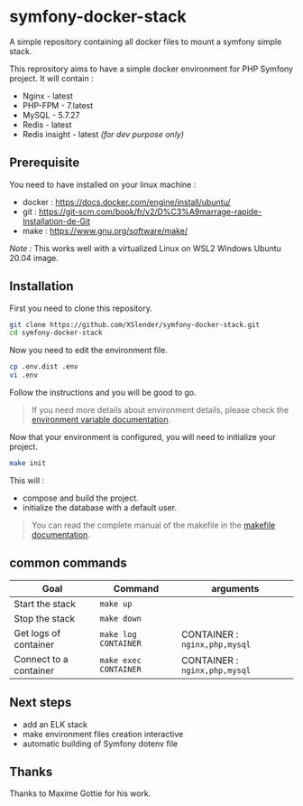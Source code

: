 # symfony-docker-stack
A simple repository containing all docker files to mount a symfony simple stack.

This reprository aims to have a simple docker environment for PHP Symfony project.
It will contain :

* Nginx - latest
* PHP-FPM - 7.latest
* MySQL - 5.7.27
* Redis - latest
* Redis insight - latest *(for dev purpose only)*

## Prerequisite
You need to have installed on your linux machine :
* docker : https://docs.docker.com/engine/install/ubuntu/
* git : https://git-scm.com/book/fr/v2/D%C3%A9marrage-rapide-Installation-de-Git
* make : https://www.gnu.org/software/make/

*Note :* This works well with a virtualized Linux on WSL2 Windows Ubuntu 20.04 image.

## Installation

First you need to clone this repository.

```bash
git clone https://github.com/XSlender/symfony-docker-stack.git
cd symfony-docker-stack
```
Now you need to edit the environment file.

```bash
cp .env.dist .env
vi .env
```

Follow the instructions and you will be good to go.
> If you need more details about environment details, please check the [environment variable documentation](./docs/environment-variables.md).

Now that your environment is configured, you will need to initialize your project.

```bash
make init
```

This will :
* compose and build the project.
* initialize the database with a default user.

> You can read the complete manual of the makefile in the [makefile documentation](./docs/makefile.md).

## common commands
| Goal | Command | arguments |
|---|---|-----|
| Start the stack | `make up` | |
| Stop the stack | `make down` | |
| Get logs of container | `make log CONTAINER` | CONTAINER : `nginx,php,mysql` |
| Connect to a container | `make exec CONTAINER` | CONTAINER : `nginx,php,mysql` |

## Next steps
* add an ELK stack
* make environment files creation interactive
* automatic building of Symfony dotenv file

## Thanks
Thanks to Maxime Gottie for his work.


